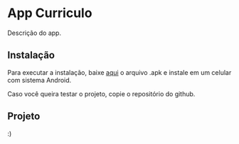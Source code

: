 # App Curriculo

Descrição do app.

## Instalação

Para executar a instalação, baixe [aqui](#) o arquivo .apk e instale em um celular com sistema Android.

Caso você queira testar o projeto, copie o repositório do github.

## Projeto

:)